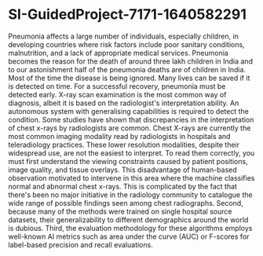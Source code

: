 # SI-GuidedProject-7171-1640582291
Pneumonia affects a large number of individuals, especially children, in developing countries where risk factors include poor sanitary conditions, malnutrition, and a lack of appropriate medical services. 
 Pneumonia becomes the reason for the death of around three lakh children in India and to our astonishment half of the pneumonia deaths are of children in India. Most of the time the disease is being ignored. Many lives can be saved if it is detected on time.
For a successful recovery, pneumonia must be detected early. X-ray scan examination is the most common way of diagnosis, albeit it is based on the radiologist's interpretation ability. An autonomous system with generalising capabilities is required to detect the condition. Some studies have shown that discrepancies in the interpretation of chest x-rays by radiologists are common. 
Chest X-rays are currently the most common imaging modality read by radiologists in hospitals and teleradiology practices. These lower resolution modalities, despite their widespread use, are not the easiest to interpret. To read them correctly, you must first understand the viewing constraints caused by patient positions, image quality, and tissue overlays. This disadvantage of human-based observation motivated to intervene in this area where the machine classifies normal and abnormal chest x-rays.
This is complicated by the fact that there's been no major initiative in the radiology community to catalogue the wide range of possible findings seen among chest radiographs. Second, because many of the methods were trained on single hospital source datasets, their generalizability to different demographics around the world is dubious. Third, the evaluation methodology for these algorithms employs well-known AI metrics such as area under the curve (AUC) or F-scores for label-based precision and recall evaluations.

